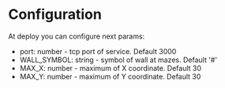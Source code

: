 # Configuration

At deploy you can configure next params:
 - port: number - tcp port of service. Default 3000
 - WALL_SYMBOL: string - symbol of wall at mazes. Default '#'
 - MAX_X: number - maximum of X coordinate. Default 30
 - MAX_Y: number - maximum of Y coordinate. Default 30